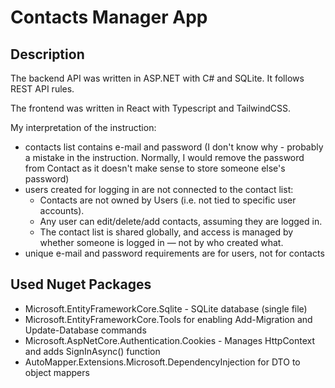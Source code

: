 # Contacts Manager App
## Description
The backend API was written in ASP.NET with C# and SQLite. It follows REST API rules.

The frontend was written in React with Typescript and TailwindCSS.

My interpretation of the instruction:
- contacts list contains e-mail and password (I don't know why - probably a mistake in the instruction. Normally, I would remove the password from Contact as it doesn't make sense to store someone else's password)
- users created for logging in are not connected to the contact list:
    - Contacts are not owned by Users (i.e. not tied to specific user accounts).
    - Any user can edit/delete/add contacts, assuming they are logged in.
    - The contact list is shared globally, and access is managed by whether someone is logged in — not by who created what.
- unique e-mail and password requirements are for users, not for contacts


## Used Nuget Packages
- Microsoft.EntityFrameworkCore.Sqlite - SQLite database (single file)
- Microsoft.EntityFrameworkCore.Tools for enabling Add-Migration and Update-Database commands
- Microsoft.AspNetCore.Authentication.Cookies - Manages HttpContext and adds SignInAsync() function
- AutoMapper.Extensions.Microsoft.DependencyInjection for DTO to object mappers